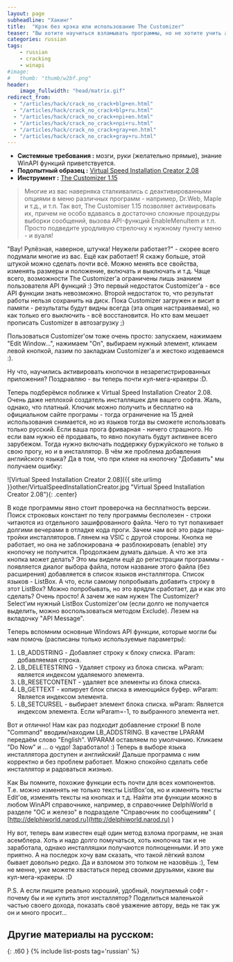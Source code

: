 ```yaml
---
layout: page
subheadline: "Хакинг"
title:  "Крэк без крэка или использование The Customizer"
teaser: "Вы хотите научиться взламывать программы, но не хотите учить аcсемблер? Всегда пожалуйста! В данной статье вы научитесь легко взламывать многие программы без долгой и изнурительной подготовки."
categories: russian
tags:
    - russian
    - cracking
    - winapi
#image:
#   thumb: "thumb/w2bf.png"
header:
    image_fullwidth: "head/matrix.gif"
redirect_from:
  - "/articles/hack/crack_no_crack+blp+en.html"
  - "/articles/hack/crack_no_crack+blp+ru.html"
  - "/articles/hack/crack_no_crack+npi+en.html"
  - "/articles/hack/crack_no_crack+npi+ru.html"
  - "/articles/hack/crack_no_crack+gray+en.html"
  - "/articles/hack/crack_no_crack+gray+ru.html"
---
```


- **Системные требования :** мозги, руки (желательно прямые), знание WinAPI функций приветствуется.
- **Подопытный образец :** [Virtual Speed Installation Creator 2.08](http://www.vsic-online.com)
- **Инструмент :** [The Customizer 1.15](http://wasm.ru/baixado.php?mode=tool&id=26)

> Многие из вас наверняка сталкивались с деактивированными опциями в меню различных программ - например, Dr.Web, Maple и т.д., и т.п. Так вот, The Customiser 1.15 позволяет активировать их, причем не особо вдаваясь в достаточно сложные процедуры выборки сообщений, вызова API-функций EnableMenuItem и т.п. Просто подведите уродливую стрелочку к нужному пункту меню - и вуаля!

"Вау! Рулёзная, наверное, штучка! Неужели работает?" - скорее всего подумали многие из вас. Ещё как работает! Я скажу больше, этой штукой можно сделать почти всё. Можно менять все свойства, изменять размеры и положение, включать и выключать и т.д. Чаще всего, возможности The Customizer'a ограничены лишь знанием пользователя API функций :) Это первый недостаток Customizer'a - все API функции знать невозможно. Второй недостаток то, что результат работы нельзя сохранить на диск. Пока Customizer загружен и висит в памяти - результаты будут видны всегда (эта опция настраиваема), но как только его выключить - всё восстановится. Но кто вам мешает прописать Customizer в автозагрузку ;)

Пользоваться Customizer'ом тоже очень просто: запускаем, нажимаем &quot;Edit Window...&quot;, нажимаем &quot;Оn&quot;, выбираем нужный элемент, кликаем левой кнопкой, лазим по закладкам Customizer'a и жестоко издеваемся :).

Ну что, научились активировать кнопочки в незарегистрированных приложения? Поздравляю - вы теперь почти кул-мега-кракеры :D. 

Теперь подберёмся поближе к Virtual Speed Installation Creator 2.08. Очень даже неплохой создатель инсталляшек для вашего софта. Жаль, однако, что платный. Ключик можно получить и бесплатно на официальном сайте програмы - тогда ограничение на 15 дней использования снимается, но из языков тогда вы сможете использовать только русский. Если ваша прога фриварная - ничего страшного. Но если вам нужно её продавать, то явно покупать будут активнее всего зарубежом. Тогда нужно включать поддержку буржуйского не только в свою прогу, но и в инсталлятор. В чём же проблема добавления английского языка? Да в том, что при клике на кнопочку &quot;Добавить&quot; мы получаем ошибку:

![Virtual Speed Installation Creator 2.08]({{ site.urlimg }}other/VirtualSpeedInstallationCreator.jpg "Virtual Speed Installation Creator 2.08"){: .center}


В коде программы явно стоит проверочка на бесплатность версии. Поиск строковых констант по телу программы бесполезен - строки читаются из отдельного зашифрованного файла. Чего то тут попахивает долгими вечерами в отладке кода проги. Зачем нам всё это ради пары-тройки инсталляторов. Глянем на VSIC с другой стороны. Кнопка не работает, но она не заблокирована => разблокировать (enable) эту кнопочку не получится. Продолжаем думать дальше. А что же эта кнопка может делать? Это мы видели ещё до регистрации программы - появляется диалог выбора файла, потом название этого файла (без расширения) добавляется в список языков инсталлятора. Список языков - ListBox. А что, если самому попробывать добавить строку в этот ListBox? Можно попробывать, но это врядли сработает, да и как это сделать? Очень просто! А зачем же нам нужен The Customizer? Select'им нужный ListBox Customizer'ом (если долго не получается выделить, можно воспользоваться методом Exclude). Лезем на вкладочку &quot;API Message&quot;.

Тeперь вспомним основные Windows API функции, которые могли бы нам помочь (расписаны только используемые параметры):

1. LB_ADDSTRING - Добавляет стpоку к блоку списка. lParam: добавляемая строка.
2. LB_DELETESTRING - Удаляет стpоку из блока списка. wParam: является индексом удаляемого элемента.
3. LB_RESETCONTENT - удаляет все элементы из блока списка.
4. LB_GETTEXT - копиpует блок списка в имеющийся буфеp. wParam: Является индексом элемента.
5. LB_SETCURSEL - выбиpает элемент блока списка. wParam: Является индексом элемента. Если wParam=-1, то выбpанного элемента нет.

Вот и отлично! Нам как раз подходит добавление строки! В поле &quot;Command&quot; вводим/находим LB_ADDSTRING. В качестве LPARAM передаём слово &quot;English&quot;. WPARAM оставляем по умолчанию. Кликаем &quot;Do Now&quot; и ... о чудо! Заработало! :) Теперь в выборе языка инсталлятора доступен и английский! Дальше программа с ним корректно и без проблем работает. Можно спокойно сделать себе инсталлятор и радоваться жизнью.

Как Вы помните, похожие функции есть почти для всех компонентов. Т.е. можно изменять не только тексты ListBox'ов, но и изменять тексты Edit'ов, изменять тексты на кнопках и т.д. Найти эти функции можно в любом WinAPI справочнике, например, в справочнике DelphiWorld в разделе "ОС и железо" в подразделе "Справочник по сообщениям" ( [http://delphiworld.narod.ru](http://delphiworld.narod.ru) )

Ну вот, теперь вам известен ещё один метод взлома программ, не зная асемблера. Хоть и надо долго помучаться, хоть кнопочка так и не заработала, однако инсталляшки получаются полноценными. И это уже приятно.
А на последок хочу вам сказать, что такой лёгкий взлом бывает довольно редко. Да и взломом это толком не назовёшь :), Тем не менне, уже можете хвастаться перед своими друзьями, какие вы кул-мега-кракеры. :D

P.S. А если пишите реально хороший, удобный, покупаемый софт - почему бы и не купить этот инсталлятор? Поделиться маленькой частью своего дохода, показать своё уважение автору, ведь не так уж он и много просит...



## Другие материалы на русском:
{: .t60 }
{% include list-posts tag='russian' %}
